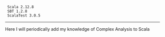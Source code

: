      Scala 2.12.8
     SBT 1.2.8
     ScalaTest 3.0.5

---

Here I will periodically add my knowledge of Complex Analysis to Scala